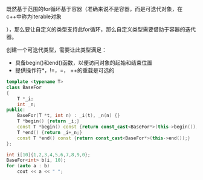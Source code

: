 既然基于范围的for循环基于容器（准确来说不是容器，而是可迭代对象，在c++中称为iterable对象

），那么要让自定义的类型支持此for循环，那么自定义类型需要借助于容器的迭代器。

创建一个可迭代类型，需要让此类型满足：

- 具备begin()和end()函数，以便访问对象的起始和结束位置
- 提供操作符*，!=，=， ++的重载是可选的

```c++
template <typename T>
class BaseFor
{
    T *_i;
    int _n;
public:
    BaseFor(T *t, int n) : _i(t), _n(n) {}
    T *begin() {return _i;}
    const T *begin() const {return const_cast<BaseFor*>(this->begin());}
    T *end() {return _i+_n;}
    const T *end() const {return const_cast<BaseFor*>(this->end());}
};

int i[10]{1,2,3,4,5,6,7,8,9,0};
BaseFor<int> b(i, 10);
for (auto a : b)
    cout << a << " ";
```

